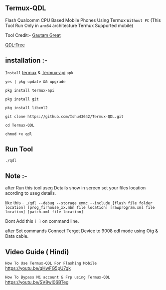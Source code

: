 ## Termux-QDL
Flash Qualcomm CPU Based Mobile Phones Using Termux ```Without PC```
(This Tool Run Only in ```arm64``` architecture Termux Supported mobile)

Tool Credit:- [Gautam Great](https://github.com/GautamGreat)

[QDL-Tree](https://github.com/bmx666/qdl/tree/sparse)

## installation :- 

```Install``` [termux](https://f-droid.org/repo/com.termux_118.apk) & [Termux-api](https://f-droid.org/repo/com.termux.api_51.apk) ```apk```
```console
yes | pkg update && upgrade
```
```console
pkg install termux-api
```
```console
pkg install git
```
```console
pkg install libxml2
```
```console
git clone https://github.com/Ishu43642/Termux-QDL.git
```
```console
cd Termux-QDL
```
```console
chmod +x qdl
```

## Run Tool
```console
./qdl
```


## Note :-
after Run this tool useg Details show in screen set your files location acording to useg details.

like this - ```./qdl --debug --storage emmc --include [flash file folder location] [prog_firhouse_xx.mbn file location] [rawprogram.xml file location] [patch.xml file location]```

Dont Add this ```[ ]``` on command line.

after Set commands Connect Terget Device to 9008 edl mode using Otg & Data cable.

## Video Guide ( Hindi)

```How To Use Termux-QDL For Flashing Mobile```
https://youtu.be/qHwFG5pU7gk

```How To Bypass Mi account & Frp using Termux-QDL```
https://youtu.be/SV8wl06BTeg

